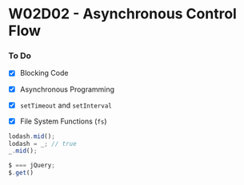 # W02D02 - Asynchronous Control Flow

### To Do
* [x] Blocking Code
* [x] Asynchronous Programming
* [x] `setTimeout` and `setInterval`
* [x] File System Functions (`fs`)


```js
lodash.mid();
lodash = _; // true
_.mid();

$ === jQuery;
$.get()
```
























# 
